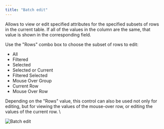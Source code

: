 ```yaml
---
title: "Batch edit"
---
```


Allows to view or edit specified attributes for the specified subsets of rows in the current table. If all of the values
in the column are the same, that value is shown in the corresponding field.

Use the "Rows" combo box to choose the subset of rows to edit:

* All
* Filtered
* Selected
* Selected or Current
* Filtered Selected
* Mouse Over Group
* Current Row
* Mouse Over Row

Depending on the "Rows" value, this control can also be used not only for editing, but for viewing the values of the
mouse-over row, or editing the values of the current row. \

![Batch edit](../uploads/gifs/batch-edit.gif "Batch edit")
